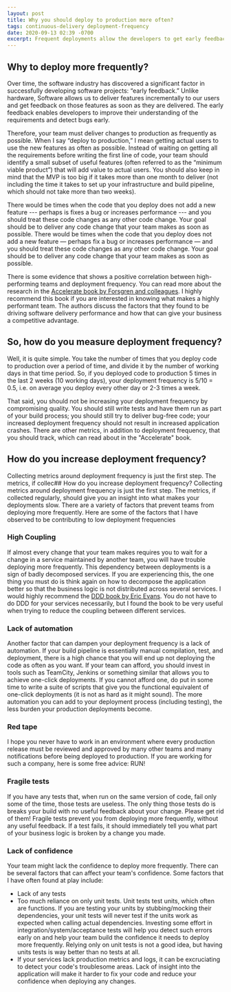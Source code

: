 ```yaml
---
layout: post
title: Why you should deploy to production more often?
tags: continuous-delivery deployment-frequency
date: 2020-09-13 02:39 -0700
excerpt: Frequent deployments allow the developers to get early feedback and correct their course. There is some research that suggestshows a positive correlation between high-performing teams and deployment frequency. In this post, I talk about why frequent deployments are important and how you can increase your deployment frequency.
---
```

## Why to deploy more frequently?
Over time, the software industry has discovered a significant factor in successfully developing software projects: “early feedback.” Unlike hardware, Software allows us 
to deliver features incrementally to our users and get feedback on those features as soon as they are delivered. The early feedback enables 
developers to improve their understanding of the requirements and detect bugs early.

Therefore, your team must deliver changes to production as frequently as possible. When I say “deploy to production,” I mean getting actual users to use the new features as often 
as possible. Instead of waiting on getting all the requirements before writing the first line of code, your team should identify a small subset of useful features 
(often referred to as the “minimum viable product”) that will add value to actual users. You should also keep in mind that the MVP is too big if it takes more than one month to 
deliver (not including the time it takes to set up your infrastructure and build pipeline, which should not take more than two weeks).

There would be times when the code that you deploy does not add a new feature --- perhaps is fixes a bug or increases performance --- and you should treat these code changes as any other code change. 
Your goal should be to deliver any code change that your team makes as soon as possible. There would be times when the code that you deploy does not add a new feature — perhaps fix a bug or increases 
performance — and you should treat these code changes as any other code change. Your goal should be to deliver any code change that your team makes as soon as possible. 

There is some evidence that shows a positive correlation between high-performing teams and deployment frequency. You can read more about 
the research in the [Accelerate book by Forsgren and colleagues](https://amzn.to/3c58tNf). I highly recommend this book if you are interested in knowing what makes a highly performant team. 
The authors discuss the factors that they found to be driving software delivery performance and how that can give your business a competitive advantage.


## So, how do you measure deployment frequency? 

Well, it is quite simple. You take the number of times that you deploy code to production over a period of time, and divide it by the 
number of working days in that time period. So, if you deployed code to production 5 times in the last 2 weeks (10 working days), your deployment frequency is 5/10 = 0.5, i.e. on average you deploy 
every other day or 2-3 times a week.

That said, you should not be increasing your deployment frequency by compromising quality. You should still write tests and have them run as part of your build process; you should 
still try to deliver bug-free code; your increased deployment frequency should not result in increased application crashes. There are other metrics, in addition to deployment frequency, that you 
should track, which can read about in the "Accelerate" book.

## How do you increase deployment frequency?
Collecting metrics around deployment frequency is just the first step. The metrics, if collec## How do you increase deployment frequency?
Collecting metrics around deployment frequency is just the first step. The metrics, if collected regularly, should give you an insight into what makes your deployments slow. There are a variety of
factors that prevent teams from deploying more frequently. Here are some of the factors that I have observed to be contributing to low deployment frequencies

### High Coupling
If almost every change that your team makes requires you to wait for a change in a service maintained by another team, you will have trouble deploying more frequently. This dependency between deployments is a sign of badly decomposed services. If you are experiencing this, the one thing you must do is think again on how to decompose the application better so that the business logic is not distributed across several services. I would highly recommend the [DDD book by Eric Evans](https://amzn.to/2Rlv6Dh). You do not have to do DDD for your services necessarily, but I found the book to be very
useful when trying to reduce the coupling between different services.

### Lack of automation
Another factor that can dampen your deployment frequency is a lack of automation. If your build pipeline is essentially manual compilation, test, and deployment, there is a high chance that you will end up not deploying the code as often as you want. If your team can afford, you should invest in tools such as TeamCity, Jenkins or something similar that allows you to achieve one-click deployments. If you cannot afford one, do put in some time to write a suite of scripts that give you the functional equivalent of one-click deployments (it is not as hard as it might sound). The more automation you can add to your deployment process (including testing), the less burden your production deployments become.

### Red tape
I hope you never have to work in an environment where every production release must be reviewed and approved by many other teams and many notifications before being deployed to production. If you are working for such a company, here is some free advice: RUN!

### Fragile tests
If you have any tests that, when run on the same version of code, fail only some of the time, those tests are useless. The only thing those tests do is breaks your build with no useful feedback about your change. Please get rid of them! Fragile tests prevent you from deploying more frequently, without any useful feedback. If a test fails, it should immediately tell you what part of your business logic is broken by a change you made.

### Lack of confidence
Your team might lack the confidence to deploy more frequently. There can be several factors that can affect your team's confidence. Some factors that I have often found at play include:
* Lack of any tests
* Too much reliance on only unit tests. Unit tests test units, which often are functions. If you are testing your units by stubbing/mocking their dependencies, your unit tests will never
test if the units work as expected when calling actual dependencies. Investing some effort in integration/system/acceptance tests will help you detect such errors early on and help your team build
the confidence it needs to deploy more frequently. Relying only on unit tests is not a good idea, but having units tests is way better than no tests at all.
* If your services lack production metrics and logs, it can be excruciating to detect your code's troublesome areas. Lack of insight into the application will make it harder to fix your code and reduce your confidence when deploying any changes.
